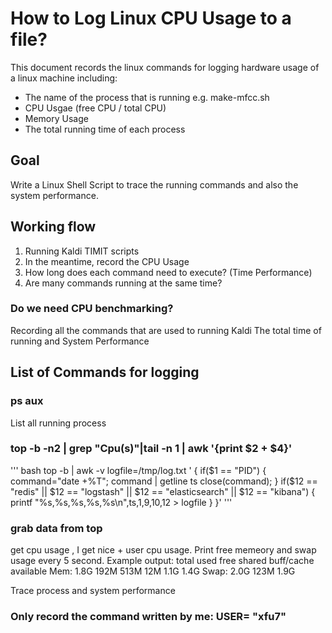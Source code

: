 # How to Log Linux CPU Usage to a file?

This document records the linux commands for logging hardware usage of a linux machine including:
* The name of the process that is running e.g. make-mfcc.sh
* CPU Usgae (free CPU / total CPU)
* Memory Usage
* The total running time of each process

## Goal
Write a Linux Shell Script to trace the running commands and also the system performance.
## Working flow
1. Running Kaldi TIMIT scripts
2. In the meantime, record the CPU Usage
3. How long does each command need to execute? (Time Performance)
4. Are many commands running at the same time?

### Do we need CPU benchmarking?

Recording all the commands that are used to running Kaldi
The total time of running and System Performance


## List of Commands for logging 
### ps aux
List all running process

### top -b -n2 | grep "Cpu(s)"|tail -n 1 | awk '{print $2 + $4}'

''' bash
top -b | awk -v logfile=/tmp/log.txt '
{
    if($1 == "PID")
    {
        command="date +%T";
        command | getline ts
        close(command);
    }
    if($12 == "redis" || $12 == "logstash" || $12 == "elasticsearch" || $12 == "kibana")
    {
        printf "%s,%s,%s,%s,%s\n",ts,$1,$9,$10,$12 > logfile
    }
}'
'''

### grab data from top

get cpu usage , I get nice + user cpu usage.
Print free memeory and swap usage every 5 second.
Example output:
              total        used        free      shared  buff/cache   available
Mem:           1.8G        192M        513M         12M        1.1G        1.4G
Swap:          2.0G        123M        1.9G

Trace process and system performance
### Only record the command written by me: USER= "xfu7"
